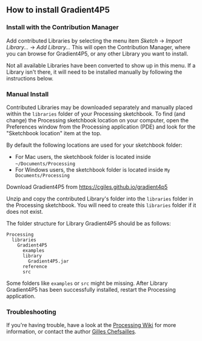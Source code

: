 ## How to install Gradient4P5

### Install with the Contribution Manager

Add contributed Libraries by selecting the menu item _Sketch_ → _Import Library..._ → _Add Library..._ This will open the Contribution Manager, where you can browse for Gradient4P5, or any other Library you want to install.

Not all available Libraries have been converted to show up in this menu. If a Library isn't there, it will need to be installed manually by following the instructions below.

### Manual Install

Contributed Libraries may be downloaded separately and manually placed within the `libraries` folder of your Processing sketchbook. To find (and change) the Processing sketchbook location on your computer, open the Preferences window from the Processing application (PDE) and look for the "Sketchbook location" item at the top.

By default the following locations are used for your sketchbook folder: 
  * For Mac users, the sketchbook folder is located inside `~/Documents/Processing` 
  * For Windows users, the sketchbook folder is located inside `My Documents/Processing`

Download Gradient4P5 from https://cgiles.github.io/gradient4p5

Unzip and copy the contributed Library's folder into the `libraries` folder in the Processing sketchbook. You will need to create this `libraries` folder if it does not exist.

The folder structure for Library Gradient4P5 should be as follows:

```
Processing
  libraries
    Gradient4P5
      examples
      library
        Gradient4P5.jar
      reference
      src
```
             
Some folders like `examples` or `src` might be missing. After Library Gradient4P5 has been successfully installed, restart the Processing application.

### Troubleshooting

If you're having trouble, have a look at the [Processing Wiki](https://github.com/processing/processing/wiki/How-to-Install-a-Contributed-Library) for more information, or contact the author [Gilles Chefsailles](https://cgiles.github.io/).
